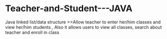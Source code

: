 # Teacher-and-Student---JAVA
Java linked list/data structure >>Allow teacher to enter her/him classes and view her/him students , Also it allows users to view all classes, search about teacher and enroll in class
